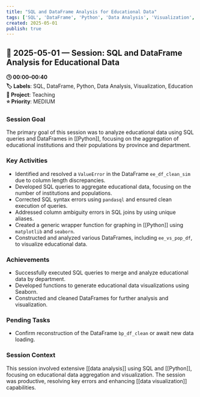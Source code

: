 ```yaml
---
title: "SQL and DataFrame Analysis for Educational Data"
tags: ['SQL', 'DataFrame', 'Python', 'Data Analysis', 'Visualization', 'Education']
created: 2025-05-01
publish: true
---
```


## 📅 2025-05-01 — Session: SQL and DataFrame Analysis for Educational Data

**🕒 00:00–00:40**  
**🏷️ Labels**: SQL, DataFrame, Python, Data Analysis, Visualization, Education  
**📂 Project**: Teaching  
**⭐ Priority**: MEDIUM  


### Session Goal
The primary goal of this session was to analyze educational data using SQL queries and DataFrames in [[Python]], focusing on the aggregation of educational institutions and their populations by province and department.

### Key Activities
- Identified and resolved a `ValueError` in the DataFrame `ee_df_clean_sim` due to column length discrepancies.
- Developed SQL queries to aggregate educational data, focusing on the number of institutions and populations.
- Corrected SQL syntax errors using `pandasql` and ensured clean execution of queries.
- Addressed column ambiguity errors in SQL joins by using unique aliases.
- Created a generic wrapper function for graphing in [[Python]] using `matplotlib` and `seaborn`.
- Constructed and analyzed various DataFrames, including `ee_vs_pop_df`, to visualize educational data.

### Achievements
- Successfully executed SQL queries to merge and analyze educational data by department.
- Developed functions to generate educational data visualizations using Seaborn.
- Constructed and cleaned DataFrames for further analysis and visualization.

### Pending Tasks
- Confirm reconstruction of the DataFrame `bp_df_clean` or await new data loading.

### Session Context
This session involved extensive [[data analysis]] using SQL and [[Python]], focusing on educational data aggregation and visualization. The session was productive, resolving key errors and enhancing [[data visualization]] capabilities.
